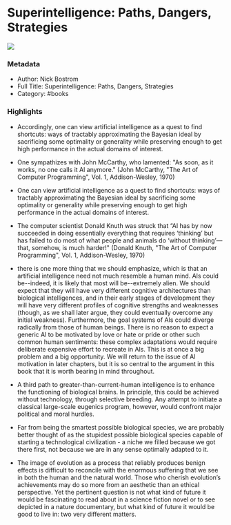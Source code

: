 # Superintelligence: Paths, Dangers, Strategies

![](https://images-na.ssl-images-amazon.com/images/I/91IM+9uzq7L.jpg)

### Metadata

- Author: Nick Bostrom
- Full Title: Superintelligence: Paths, Dangers, Strategies
- Category: #books

### Highlights

- Accordingly, one can view artificial intelligence as a quest to find shortcuts: ways of tractably approximating the Bayesian ideal by sacrificing some optimality or generality while preserving enough to get high performance in the actual domains of interest.

- One sympathizes with John McCarthy, who lamented: "As soon, as it works, no one calls it Al anymore." (John McCarthy, "The Art of Computer Programming", Vol. 1, Addison-Wesley, 1970)

- One can view artificial intelligence as a quest to find shortcuts: ways of tractably approximating the Bayesian ideal by sacrificing some optimality or generality while preserving enough to get high performance in the actual domains of interest.

- The computer scientist Donald Knuth was struck that “AI has by now succeeded in doing essentially everything that requires ‘thinking’ but has failed to do most of what people and animals do ‘without thinking’—that, somehow, is much harder!" (Donald Knuth, "The Art of Computer Programming", Vol. 1, Addison-Wesley, 1970)

- there is one more thing that we should emphasize, which is that an artificial intelligence need not much resemble a human mind. Als could be--indeed, it is likely that most will be--extremely alien. We should expect that they will have very different cognitive architectures than biological intelligences, and in their early stages of development they will have very different profiles of cognitive strengths and weaknesses (though, as we shall later argue, they could eventually overcome any initial weakness). Furthermore, the goal systems of Als could diverge radically from those of human beings. There is no reason to expect a generic Al to be motivated by love or hate or pride or other such common human sentiments: these complex adaptations would require deliberate expensive effort to recreate in Als. This is at once a big problem and a big opportunity. We will return to the issue of AI motivation in later chapters, but it is so central to the argument in this book that it is worth bearing in mind throughout.

- A third path to greater-than-current-human intelligence is to enhance the functioning of biological brains. In principle, this could be achieved without technology, through selective breeding. Any attempt to initiate a classical large-scale eugenics program, however, would confront major political and moral hurdles.

- Far from being the smartest possible biological species, we are probably better thought of as the stupidest possible biological species capable of starting a technological civilization - a niche we filled because we got there first, not because we are in any sense optimally adapted to it.

- The image of evolution as a process that reliably produces benign effects is difficult to reconcile with the enormous suffering that we see in both the human and the natural world. Those who cherish evolution’s achievements may do so more from an aesthetic than an ethical perspective. Yet the pertinent question is not what kind of future it would be fascinating to read about in a science fiction novel or to see depicted in a nature documentary, but what kind of future it would be good to live in: two very different matters.
